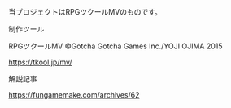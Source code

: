 当プロジェクトはRPGツクールMVのものです。

制作ツール

RPGツクールMV
©Gotcha Gotcha Games Inc./YOJI OJIMA 2015

https://tkool.jp/mv/


解説記事

https://fungamemake.com/archives/62